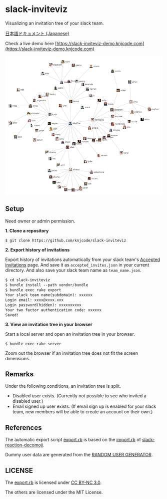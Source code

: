 # slack-inviteviz

Visualizing an invitation tree of your slack team.

[日本語ドキュメント (Japanese)](README_ja.md)

Check a live demo here [https://slack-inviteviz-demo.knjcode.com](https://slack-inviteviz-demo.knjcode.com)

![invitation tree sample](img/invitation_tree_sample.png)

## Setup

Need owner or admin permission.

__1. Clone a repository__

```
$ git clone https://github.com/knjcode/slack-inviteviz
```

__2. Export history of invitations__

Export history of invitations automatically from your slack team's [Accepted invitations](https://my.slack.com/admin/invites#accepted) page. And save it as `accepted_invites.json` in your current directory. And also save your slack team name as `team_name.json`.

```
$ cd slack-inviteviz
$ bundle install --path vendor/bundle
$ bundle exec rake export
Your slack team name(subdomain): xxxxxx
Login email: xxxx@xxxx.xxx
Login password(hidden): xxxxxxxxxx
Your two factor authentication code: xxxxxx
Saved!
```

__3. View an invitation tree in your browser__

Start a local server and open an invitation tree in your browser.

```
$ bundle exec rake server
```

Zoom out the browser if an invitation tree does not fit the screen dimensions.

## Remarks

Under the following conditions, an invitation tree is split.

- Disabled user exists. (Currently not possible to see who invited a disabled user.)
- Email signed up user exists. (If email sign up is enabled for your slack team, new members will be able to create an account on their own.)

## References

The automatic export script [export.rb](https://github.com/knjcode/slack-inviteviz/blob/master/export.rb) is based on the [import.rb](https://github.com/oti/slack-reaction-decomoji/blob/master/import.rb) of [slack-reaction-decomoji](https://github.com/oti/slack-reaction-decomoji).

Dummy user data are generated from the [RANDOM USER GENERATOR](https://randomuser.me/).

## LICENSE

The [export.rb](https://github.com/knjcode/slack-inviteviz/blob/master/export.rb) is licensed under [CC BY-NC 3.0](http://creativecommons.org/licenses/by-nc/3.0/deed.en).

The others are licensed under the MIT License.
